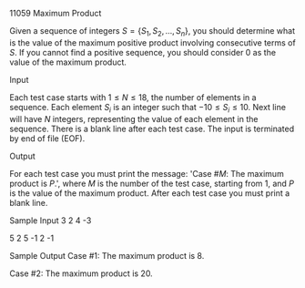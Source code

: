11059 Maximum Product

Given a sequence of integers $S = \{S_1, S_2, \ldots, S_n\}$, you should determine what is the value of the maximum positive product involving consecutive terms of $S$. If you cannot find a positive sequence, you should consider 0 as the value of the maximum product.

Input

Each test case starts with $1 \leq N \leq 18$, the number of elements in a sequence. Each element $S_i$ is an integer such that $-10 \leq S_i \leq 10$. Next line will have $N$ integers, representing the value of each element in the sequence. There is a blank line after each test case. The input is terminated by end of file (EOF).

Output

For each test case you must print the message: 'Case #$M$: The maximum product is $P$.', where $M$ is the number of the test case, starting from 1, and $P$ is the value of the maximum product. After each test case you must print a blank line.

Sample Input
3
2 4 -3

5
2 5 -1 2 -1

Sample Output
Case #1: The maximum product is 8.

Case #2: The maximum product is 20.